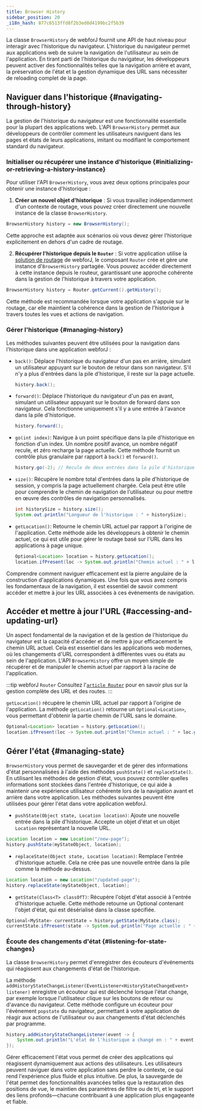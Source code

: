 ```yaml
---
title: Browser History
sidebar_position: 20
_i18n_hash: 877c6513ffd8f2b3ed8d4199bc2f5b39
---
```

<DocChip chip='since' label='24.12' />
<JavadocLink type="foundation" location="com/webforj/router/history/BrowserHistory" top='true'/>

La classe `BrowserHistory` de webforJ fournit une API de haut niveau pour interagir avec l'historique du navigateur. L'historique du navigateur permet aux applications web de suivre la navigation de l'utilisateur au sein de l'application. En tirant parti de l'historique du navigateur, les développeurs peuvent activer des fonctionnalités telles que la navigation arrière et avant, la préservation de l'état et la gestion dynamique des URL sans nécessiter de reloading complet de la page.

## Naviguer dans l'historique {#navigating-through-history}

La gestion de l'historique du navigateur est une fonctionnalité essentielle pour la plupart des applications web. L'API `BrowserHistory` permet aux développeurs de contrôler comment les utilisateurs naviguent dans les pages et états de leurs applications, imitant ou modifiant le comportement standard du navigateur.

### Initialiser ou récupérer une instance d'historique {#initializing-or-retrieving-a-history-instance}

Pour utiliser l'API `BrowserHistory`, vous avez deux options principales pour obtenir une instance d'historique :

1) **Créer un nouvel objet d'historique** : Si vous travaillez indépendamment d'un contexte de routage, vous pouvez créer directement une nouvelle instance de la classe `BrowserHistory`.

```java
BrowserHistory history = new BrowserHistory();
```
Cette approche est adaptée aux scénarios où vous devez gérer l'historique explicitement en dehors d'un cadre de routage.

2) **Récupérer l'historique depuis le `Router`** : Si votre application utilise la [solution de routage](../routing/overview) de webforJ, le composant `Router` crée et gère une instance d'`BrowserHistory` partagée. Vous pouvez accéder directement à cette instance depuis le routeur, garantissant une approche cohérente dans la gestion de l'historique à travers votre application.

```java
BrowserHistory history = Router.getCurrent().getHistory();
```
Cette méthode est recommandée lorsque votre application s'appuie sur le routage, car elle maintient la cohérence dans la gestion de l'historique à travers toutes les vues et actions de navigation.

### Gérer l'historique {#managing-history}
Les méthodes suivantes peuvent être utilisées pour la navigation dans l'historique dans une application webforJ :

- `back()`: Déplace l'historique du navigateur d'un pas en arrière, simulant un utilisateur appuyant sur le bouton de retour dans son navigateur. S'il n'y a plus d'entrées dans la pile d'historique, il reste sur la page actuelle.

  ```java
  history.back();
  ```

- `forward()`: Déplace l'historique du navigateur d'un pas en avant, simulant un utilisateur appuyant sur le bouton de forward dans son navigateur. Cela fonctionne uniquement s'il y a une entrée à l'avance dans la pile d'historique.

  ```java
  history.forward();
  ```

- `go(int index)`: Navigue à un point spécifique dans la pile d'historique en fonction d'un index. Un nombre positif avance, un nombre négatif recule, et zéro recharge la page actuelle. Cette méthode fournit un contrôle plus granulaire par rapport à `back()` et `forward()`.

  ```java
  history.go(-2); // Recule de deux entrées dans la pile d'historique
  ```

- `size()`: Récupère le nombre total d'entrées dans la pile d'historique de session, y compris la page actuellement chargée. Cela peut être utile pour comprendre le chemin de navigation de l'utilisateur ou pour mettre en œuvre des contrôles de navigation personnalisés.

  ```java
  int historySize = history.size();
  System.out.println("Longueur de l'historique : " + historySize);
  ```

- `getLocation()`: Retourne le chemin URL actuel par rapport à l'origine de l'application. Cette méthode aide les développeurs à obtenir le chemin actuel, ce qui est utile pour gérer le routage basé sur l'URL dans les applications à page unique.

  ```java
  Optional<Location> location = history.getLocation();
  location.ifPresent(loc -> System.out.println("Chemin actuel : " + loc.getFullURI()));
  ```

Comprendre comment naviguer efficacement est la pierre angulaire de la construction d'applications dynamiques. Une fois que vous avez compris les fondamentaux de la navigation, il est essentiel de savoir comment accéder et mettre à jour les URL associées à ces événements de navigation.

## Accéder et mettre à jour l'URL {#accessing-and-updating-url}

Un aspect fondamental de la navigation et de la gestion de l'historique du navigateur est la capacité d'accéder et de mettre à jour efficacement le chemin URL actuel. Cela est essentiel dans les applications web modernes, où les changements d'URL correspondent à différentes vues ou états au sein de l'application. L'API `BrowserHistory` offre un moyen simple de récupérer et de manipuler le chemin actuel par rapport à la racine de l'application.

:::tip webforJ `Router`
Consultez l'[`article Router`](../routing/overview) pour en savoir plus sur la gestion complète des URL et des routes.
:::

`getLocation()` récupère le chemin URL actuel par rapport à l'origine de l'application. La méthode `getLocation()` retourne un `Optional<Location>`, vous permettant d'obtenir la partie chemin de l'URL sans le domaine.

```java
Optional<Location> location = history.getLocation();
location.ifPresent(loc -> System.out.println("Chemin actuel : " + loc.getFullURI()));
```

## Gérer l'état {#managing-state}

`BrowserHistory` vous permet de sauvegarder et de gérer des informations d'état personnalisées à l'aide des méthodes `pushState()` et `replaceState()`. En utilisant les méthodes de gestion d'état, vous pouvez contrôler quelles informations sont stockées dans l'entrée d'historique, ce qui aide à maintenir une expérience utilisateur cohérente lors de la navigation avant et arrière dans votre application. Les méthodes suivantes peuvent être utilisées pour gérer l'état dans votre application webforJ.

- `pushState(Object state, Location location)`: Ajoute une nouvelle entrée dans la pile d'historique. Accepte un objet d'état et un objet `Location` représentant la nouvelle URL.

```java
Location location = new Location("/new-page");
history.pushState(myStateObject, location);
```

- `replaceState(Object state, Location location)`: Remplace l'entrée d'historique actuelle. Cela ne crée pas une nouvelle entrée dans la pile comme la méthode <!-- valeoff -->au-dessus<!-- valeon -->.

```java
Location location = new Location("/updated-page");
history.replaceState(myStateObject, location);
```

- `getState(Class<T> classOfT)`: Récupère l'objet d'état associé à l'entrée d'historique actuelle. Cette méthode retourne un Optional contenant l'objet d'état, qui est désérialisé dans la classe spécifiée.

```java
Optional<MyState> currentState = history.getState(MyState.class);
currentState.ifPresent(state -> System.out.println("Page actuelle : " + state.getViewName()));
```

### Écoute des changements d'état {#listening-for-state-changes}
La classe `BrowserHistory` permet d'enregistrer des écouteurs d'événements qui réagissent aux changements d'état de l'historique.

La méthode `addHistoryStateChangeListener(EventListener<HistoryStateChangeEvent> listener)` enregistre un écouteur qui est déclenché lorsque l'état change, par exemple lorsque l'utilisateur clique sur les boutons de retour ou d'avance du navigateur. Cette méthode configure un écouteur pour l'événement `popstate` du navigateur, permettant à votre application de réagir aux actions de l'utilisateur ou aux changements d'état déclenchés par programme.

```java
history.addHistoryStateChangeListener(event -> {
    System.out.println("L'état de l'historique a changé en : " + event.getLocation().getFullURI());
});
```

Gérer efficacement l'état vous permet de créer des applications qui réagissent dynamiquement aux actions des utilisateurs. Les utilisateurs peuvent naviguer dans votre application sans perdre le contexte, ce qui rend l'expérience plus fluide et plus intuitive. De plus, la sauvegarde de l'état permet des fonctionnalités avancées telles que la restauration des positions de vue, le maintien des paramètres de filtre ou de tri, et le support des liens profonds—chacune contribuant à une application plus engageante et fiable.
